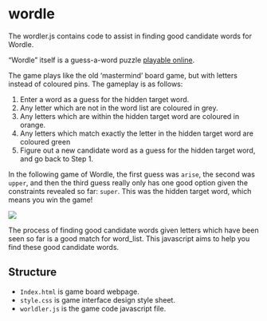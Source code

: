 <!-- README.md is generated from README.Rmd. Please edit that file -->

# wordle

The wordler.js contains code to assist in finding good candidate
words for Wordle.

“Wordle” itself is a guess-a-word puzzle [playable
online](https://ansongu3d.github.io/wordler/).

The game plays like the old ‘mastermind’ board game, but with letters
instead of coloured pins. The gameplay is as follows:

1.  Enter a word as a guess for the hidden target word.
2.  Any letter which are not in the word list are coloured in grey.
3.  Any letters which are within the hidden target word are coloured in
    orange.
4.  Any letters which match exactly the letter in the hidden target word
    are coloured green
5.  Figure out a new candidate word as a guess for the hidden target
    word, and go back to Step 1.

In the following game of Wordle, the first guess was `arise`, the second
was `upper`, and then the third guess really only has one good option
given the constraints revealed so far: `super`. This was the hidden
target word, which means you win the game!

<img src="wordler/game.png" />

The process of finding good candidate words given letters which have
been seen so far is a good match for word_list. This javascript
aims to help you find these good candidate words.

## Structure

- `Index.html` is game board webpage.
- `style.css` is game interface design style sheet.
- `worldler.js` is the game code javascript file.
